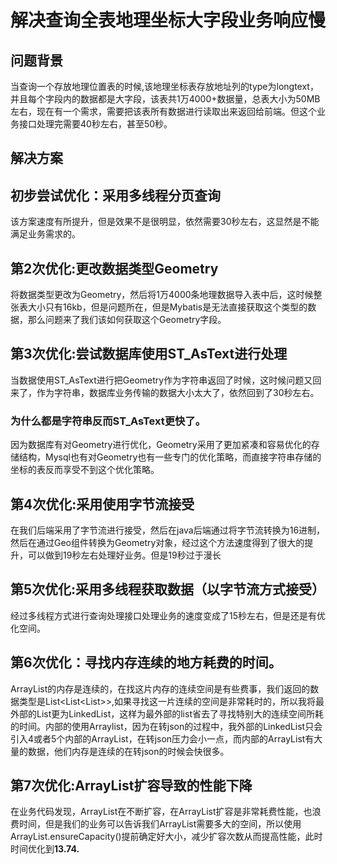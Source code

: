 # 解决查询全表地理坐标大字段业务响应慢

## 问题背景

​	当查询一个存放地理位置表的时候,该地理坐标表存放地址列的type为longtext，并且每个字段内的数据都是大字段，该表共1万4000+数据量，总表大小为50MB左右，现在有一个需求，需要把该表所有数据进行读取出来返回给前端。但这个业务接口处理完需要40秒左右，甚至50秒。

## 解决方案

## 初步尝试优化：采用多线程分页查询 

​	该方案速度有所提升，但是效果不是很明显，依然需要30秒左右，这显然是不能满足业务需求的。

## 第2次优化:更改数据类型Geometry

​	将数据类型更改为Geometry，然后将1万4000条地理数据导入表中后，这时候整张表大小只有16kb，但是问题所在，但是Mybatis是无法直接获取这个类型的数据，那么问题来了我们该如何获取这个Geometry字段。

## 第3次优化:尝试数据库使用ST_AsText进行处理

当数据使用ST_AsText进行把Geometry作为字符串返回了时候，这时候问题又回来了，作为字符串，数据库业务传输的数据大小太大了，依然回到了30秒左右。

### 为什么都是字符串反而ST_AsText更快了。

​	因为数据库有对Geometry进行优化，Geometry采用了更加紧凑和容易优化的存储结构，Mysql也有对Geometry也有一些专门的优化策略，而直接字符串存储的坐标的表反而享受不到这个优化策略。

## 第4次优化:采用使用字节流接受

​	在我们后端采用了字节流进行接受，然后在java后端通过将字节流转换为16进制，然后在通过Geo组件转换为Geometry对象，经过这个方法速度得到了很大的提升，可以做到19秒左右处理好业务。但是19秒过于漫长

## 第5次优化:采用多线程获取数据（以字节流方式接受）

​	经过多线程方式进行查询处理接口处理业务的速度变成了15秒左右，但是还是有优化空间。

## 第6次优化：寻找内存连续的地方耗费的时间。

​	ArrayList的内存是连续的，在找这片内存的连续空间是有些费事，我们返回的数据类型是List<List<List<Double>>>,如果寻找这一片连续的空间是非常耗时的，所以我将最外部的List更为LinkedList，这样为最外部的list省去了寻找特别大的连续空间所耗的时间。内部的使用Arraylist，因为在转json的过程中，我外部的LinkedList只会引入4或者5个内部的ArrayList，在转json压力会小一点，而内部的ArrayList有大量的数据，他们内存是连续的在转json的时候会快很多。

## 第7次优化:ArrayList扩容导致的性能下降

​	在业务代码发现，ArrayList在不断扩容，在ArrayList扩容是非常耗费性能，也浪费时间，但是我们的业务可以告诉我们ArrayList需要多大的空间，所以使用ArrayList.ensureCapacity()提前确定好大小，减少扩容次数从而提高性能，此时时间优化到**13.74.**